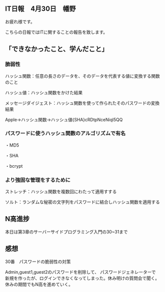 ## IT日報　4月30日　幡野

お疲れ様です。

こちらの日報ではITに関することの報告を致します。

## 「できなかったこと、学んだこと」

### 脆弱性
ハッシュ関数：任意の長さのデータを、そのデータを代表する値に変換する関数のこと

ハッシュ値：ハッシュ関数をかけた結果

メッセージダイジェスト：ハッシュ関数を使って作られたそのパスワードの変換結果

Apple→ハッシュ関数→ハッシュ値{SHA}cRDtpNceNiql5QQ

### パスワードに使うハッシュ関数のアルゴリズムで有名

・MD5

・SHA

・bcrypt

### より強固な管理をするために
ストレッチ：ハッシュ関数を複数回にわたって適用すする

ソルト：ランダムな秘密の文字列をパスワードに結合しハッシュ関数を適用する

## N高進捗

本日は第3章のサーバーサイドプログラミング入門の30~31まで

## 感想
30番　パスワードの脆弱性の対策

Admin,guest1,guest2のパスワードを削除して、
パスワードジェネレーターで新規を作ったが、ログインできなくなってしまった。休み明けの質問会で聞く。休みの期間でもN高を進めていく。